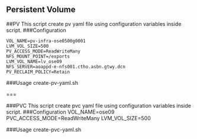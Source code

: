 Persistent Volume
---

##PV
This script create pv yaml file using configuration variables inside script.
###Configuration

	VOL_NAME=pv-infra-ose0500g0001
	LVM_VOL_SIZE=500
	PV_ACCESS_MODE=ReadWriteMany
	NFS_MOUNT_POINT=/exports
	LVM_VOL_NAME=lv_ose09
	NFS_SERVER=aoappd-e-nfs001.ctho.asbn.gtwy.dcn
	PV_RECLAIM_POLICY=Retain
	
###Usage
	create-pv-yaml.sh
	
===	
	
###PVC
This script create pvc yaml file using configuration variables inside script.
###Configuration
	VOL_NAME=ose09
	PVC_ACCESS_MODE=ReadWriteMany
	LVM_VOL_SIZE=500
	
###Usage
	create-pvc-yaml.sh
